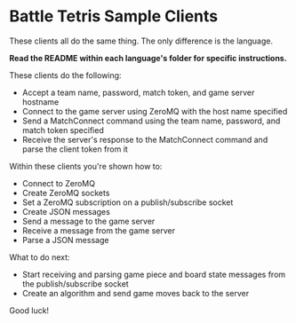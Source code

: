 # Battle Tetris Sample Clients

These clients all do the same thing. The only difference is the language.

**Read the README within each language's folder for specific instructions.**

These clients do the following:
* Accept a team name, password, match token, and game server hostname  
* Connect to the game server using ZeroMQ with the host name specified  
* Send a MatchConnect command using the team name, password, and match token specified  
* Receive the server's response to the MatchConnect command and parse the client token from it  

Within these clients you're shown how to:
* Connect to ZeroMQ  
* Create ZeroMQ sockets  
* Set a ZeroMQ subscription on a publish/subscribe socket  
* Create JSON messages  
* Send a message to the game server  
* Receive a message from the game server  
* Parse a JSON message  

What to do next:
* Start receiving and parsing game piece and board state messages from the publish/subscribe socket  
* Create an algorithm and send game moves back to the server  

Good luck!

